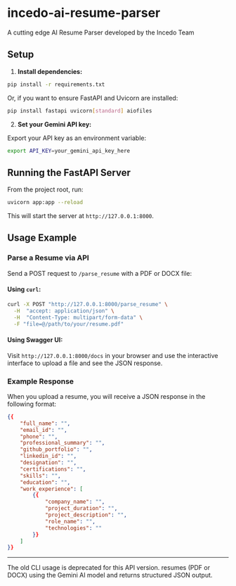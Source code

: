 # incedo-ai-resume-parser
A cutting edge AI Resume Parser developed by the Incedo Team

## Setup

1. **Install dependencies:**

```bash
pip install -r requirements.txt
```

Or, if you want to ensure FastAPI and Uvicorn are installed:

```bash
pip install fastapi uvicorn[standard] aiofiles
```

2. **Set your Gemini API key:**

Export your API key as an environment variable:

```bash
export API_KEY=your_gemini_api_key_here
```

## Running the FastAPI Server

From the project root, run:

```bash
uvicorn app:app --reload
```

This will start the server at `http://127.0.0.1:8000`.

## Usage Example

### Parse a Resume via API

Send a POST request to `/parse_resume` with a PDF or DOCX file:

#### Using `curl`:

```bash
curl -X POST "http://127.0.0.1:8000/parse_resume" \
  -H  "accept: application/json" \
  -H  "Content-Type: multipart/form-data" \
  -F "file=@/path/to/your/resume.pdf"
```

#### Using Swagger UI:

Visit `http://127.0.0.1:8000/docs` in your browser and use the interactive interface to upload a file and see the JSON response.

### Example Response

When you upload a resume, you will receive a JSON response in the following format:

```json
{{
    "full_name": "",
    "email_id": "",
    "phone": "",
    "professional_summary": "",
    "github_portfolio": "",
    "linkedin_id": "",
    "designation": "",
    "certifications": "",
    "skills": "",
    "education": "",
    "work_experience": [
        {{
            "company_name": "",
            "project_duration": "",
            "project_description": "",
            "role_name": "",
            "technologies": ""
        }}
    ]
}}
```

---

The old CLI usage is deprecated for this API version. resumes (PDF or DOCX) using the Gemini AI model and returns structured JSON output.
